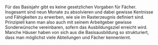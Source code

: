 Für das Basisjahr gibt es keine gesetzlichen Vorgaben für Fächer. Insgesamt sind neun Monate zu absolvieren und dabei gewisse Kentnisse und Fähigkeiten zu erwerben, wie sie im Rasterzeugnis definiert sind. Prinzipiell kann man also auch mit seinem Arbeitgeber gewisse Sonderwünsche vereinbaren, sofern das Ausbildungsziel erreicht wird. Manche Häuser haben von sich aus die Basisausbildung so strukturiert, dass man möglichst viele Abteilungen und Fächer kennenlernt.

